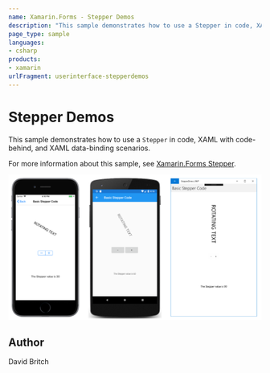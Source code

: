 ```yaml
---
name: Xamarin.Forms - Stepper Demos
description: "This sample demonstrates how to use a Stepper in code, XAML with code-behind, and XAML data-binding scenarios #ui"
page_type: sample
languages:
- csharp
products:
- xamarin
urlFragment: userinterface-stepperdemos
---
```

# Stepper Demos

This sample demonstrates how to use a `Stepper` in code, XAML with code-behind, and XAML data-binding scenarios.

For more information about this sample, see [Xamarin.Forms Stepper](https://docs.microsoft.com/xamarin/xamarin-forms/user-interface/stepper).

![Stepper Demos application screenshot](Screenshots/01All.png "Stepper Demos application screenshot")

## Author

David Britch
